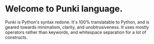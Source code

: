 # Welcome to Punki language.
Punki is Python's syntax redone. It's 100% translatable to Python, 
 and is geared towards minimalism, clarity, and unobtrusiveness. 
 It uses mostly operators rather than keywords, and whitespace separation 
 for a lot of constructs.
